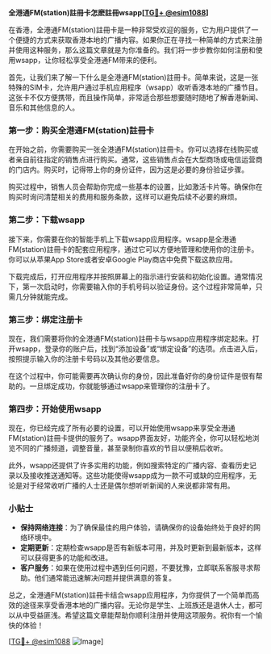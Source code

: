 **全港通FM(station)註冊卡怎麽註冊wsapp[[TG💪+ @esim1088](https://t.me/s/esim1088)]**

在香港，全港通FM(station)註冊卡是一种非常受欢迎的服务，它为用户提供了一个便捷的方式来获取香港本地的广播内容。如果你正在寻找一种简单的方式来注册并使用这种服务，那么这篇文章就是为你准备的。我们将一步步教你如何注册和使用wsapp，让你轻松享受全港通FM带来的便利。

首先，让我们来了解一下什么是全港通FM(station)註冊卡。简单来说，这是一张特殊的SIM卡，允许用户通过手机应用程序（wsapp）收听香港本地的广播节目。这张卡不仅方便携带，而且操作简单，非常适合那些想要随时随地了解香港新闻、音乐和其他信息的人。

### 第一步：购买全港通FM(station)註冊卡

在开始之前，你需要购买一张全港通FM(station)註冊卡。你可以选择在线购买或者亲自前往指定的销售点进行购买。通常，这些销售点会在大型商场或电信运营商的门店内。购买时，记得带上你的身份证件，因为这是必要的身份验证步骤。

购买过程中，销售人员会帮助你完成一些基本的设置，比如激活卡片等。确保你在购买时询问清楚相关的费用和服务条款，这样可以避免后续不必要的麻烦。

### 第二步：下载wsapp

接下来，你需要在你的智能手机上下载wsapp应用程序。wsapp是全港通FM(station)註冊卡的配套应用程序，通过它可以方便地管理和使用你的注册卡。你可以从苹果App Store或者安卓Google Play商店中免费下载这款应用。

下载完成后，打开应用程序并按照屏幕上的指示进行安装和初始化设置。通常情况下，第一次启动时，你需要输入你的手机号码以验证身份。这个过程非常简单，只需几分钟就能完成。

### 第三步：绑定注册卡

现在，我们需要将你的全港通FM(station)註冊卡与wsapp应用程序绑定起来。打开wsapp，登录你的账户后，找到“添加设备”或“绑定设备”的选项。点击进入后，按照提示输入你的注册卡号码以及其他必要信息。

在这个过程中，你可能需要再次确认你的身份，因此准备好你的身份证件是很有帮助的。一旦绑定成功，你就能够通过wsapp来管理你的注册卡了。

### 第四步：开始使用wsapp

现在，你已经完成了所有必要的设置，可以开始使用wsapp来享受全港通FM(station)註冊卡提供的服务了。wsapp界面友好，功能齐全，你可以轻松地浏览不同的广播频道，调整音量，甚至录制你喜欢的节目以便稍后收听。

此外，wsapp还提供了许多实用的功能，例如搜索特定的广播内容、查看历史记录以及接收推送通知等。这些功能使得wsapp成为一款不可或缺的应用程序，无论是对于经常收听广播的人士还是偶尔想听听新闻的人来说都非常有用。

### 小贴士

- **保持网络连接**：为了确保最佳的用户体验，请确保你的设备始终处于良好的网络环境中。
- **定期更新**：定期检查wsapp是否有新版本可用，并及时更新到最新版本，这样可以获得更多的功能和改进。
- **客户服务**：如果在使用过程中遇到任何问题，不要犹豫，立即联系客服寻求帮助。他们通常能迅速解决问题并提供满意的答复。

总之，全港通FM(station)註冊卡结合wsapp应用程序，为你提供了一个简单而高效的途径来享受香港本地的广播内容。无论你是学生、上班族还是退休人士，都可以从中受益匪浅。希望这篇文章能帮助你顺利注册并使用这项服务。祝你有一个愉快的体验！

[[TG💪+ @esim1088](https://t.me/s/esim1088) ![Image](https://i.postimg.cc/4NQfJmqS/Snipaste-2025-05-13-00-14-12.png)]